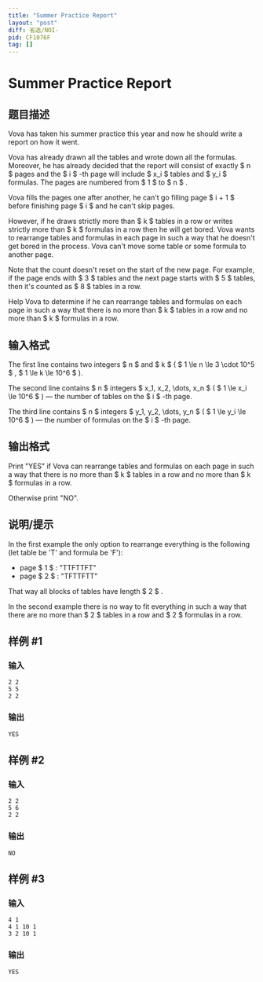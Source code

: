 ```yaml
---
title: "Summer Practice Report"
layout: "post"
diff: 省选/NOI-
pid: CF1076F
tag: []
---
```


# Summer Practice Report

## 题目描述

Vova has taken his summer practice this year and now he should write a report on how it went.

Vova has already drawn all the tables and wrote down all the formulas. Moreover, he has already decided that the report will consist of exactly $ n $ pages and the $ i $ -th page will include $ x_i $ tables and $ y_i $ formulas. The pages are numbered from $ 1 $ to $ n $ .

Vova fills the pages one after another, he can't go filling page $ i + 1 $ before finishing page $ i $ and he can't skip pages.

However, if he draws strictly more than $ k $ tables in a row or writes strictly more than $ k $ formulas in a row then he will get bored. Vova wants to rearrange tables and formulas in each page in such a way that he doesn't get bored in the process. Vova can't move some table or some formula to another page.

Note that the count doesn't reset on the start of the new page. For example, if the page ends with $ 3 $ tables and the next page starts with $ 5 $ tables, then it's counted as $ 8 $ tables in a row.

Help Vova to determine if he can rearrange tables and formulas on each page in such a way that there is no more than $ k $ tables in a row and no more than $ k $ formulas in a row.

## 输入格式

The first line contains two integers $ n $ and $ k $ ( $ 1 \le n \le 3 \cdot 10^5 $ , $ 1 \le k \le 10^6 $ ).

The second line contains $ n $ integers $ x_1, x_2, \dots, x_n $ ( $ 1 \le x_i \le 10^6 $ ) — the number of tables on the $ i $ -th page.

The third line contains $ n $ integers $ y_1, y_2, \dots, y_n $ ( $ 1 \le y_i \le 10^6 $ ) — the number of formulas on the $ i $ -th page.

## 输出格式

Print "YES" if Vova can rearrange tables and formulas on each page in such a way that there is no more than $ k $ tables in a row and no more than $ k $ formulas in a row.

Otherwise print "NO".

## 说明/提示

In the first example the only option to rearrange everything is the following (let table be 'T' and formula be 'F'):

- page $ 1 $ : "TTFTTFT"
- page $ 2 $ : "TFTTFTT"

That way all blocks of tables have length $ 2 $ .

In the second example there is no way to fit everything in such a way that there are no more than $ 2 $ tables in a row and $ 2 $ formulas in a row.

## 样例 #1

### 输入

```
2 2
5 5
2 2

```

### 输出

```
YES

```

## 样例 #2

### 输入

```
2 2
5 6
2 2

```

### 输出

```
NO

```

## 样例 #3

### 输入

```
4 1
4 1 10 1
3 2 10 1

```

### 输出

```
YES

```

